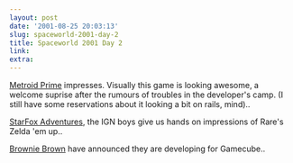 ```yaml
---
layout: post
date: '2001-08-25 20:03:13'
slug: spaceworld-2001-day-2
title: Spaceworld 2001 Day 2
link: 
extra: 
---
```


[Metroid Prime](http://cube.ign.com/news/37765.html) impresses. Visually this game is looking awesome, a welcome suprise after the rumours of troubles in the developer's camp. (I still have some reservations about it looking a bit on rails, mind)..

[StarFox Adventures](http://cube.ign.com/news/37766.html), the IGN boys give us hands on impressions of Rare's Zelda 'em up..

[Brownie Brown](http://www.planetgamecube.com/news.cfm?action=item&amp;id=1988) have announced they are developing for Gamecube..